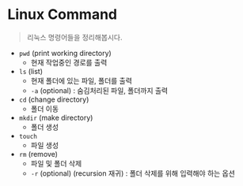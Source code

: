# Linux Command

> 리눅스 명령어들을 정리해봅시다.

- `pwd` (print working directory)
    - 현재 작업중인 경로를 출력
- `ls` (list)
    - 현재 폴더에 있는 파일, 폴더를 출력
    - `-a` (optional) : 숨김처리된 파일, 폴더까지 출력
- `cd` (change directory)
    - 폴더 이동
- `mkdir` (make directory)
    - 폴더 생성
- `touch`
    - 파일 생성
- `rm` (remove)
    - 파일 및 폴더 삭제
    - `-r` (optional) (recursion 재귀) : 폴더 삭제를 위해 입력해야 하는 옵션

